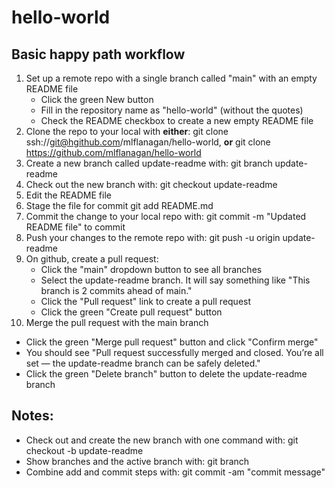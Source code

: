 # hello-world

## Basic happy path workflow
1. Set up a remote repo with a single branch called "main" with an empty README
   file
    - Click the green New button
    - Fill in the repository name as "hello-world" (without the quotes)
    - Check the README checkbox to create a new empty README file
2. Clone the repo to your local with **either**:
   git clone ssh://git@hgithub.com/mlflanagan/hello-world, **or**
   git clone https://github.com/mlflanagan/hello-world
3. Create a new branch called update-readme with:
   git branch update-readme
4. Check out the new branch with:
   git checkout update-readme
5. Edit the README file
6. Stage the file for commit
   git add README.md
7. Commit the change to your local repo with:
   git commit -m "Updated README file" to commit
8. Push your changes to the remote repo with:
   git push -u origin update-readme
9. On github, create a pull request:
   - Click the "main" dropdown button to see all branches
   - Select the update-readme branch. It will say something like "This branch
     is 2 commits ahead of main."
   - Click the "Pull request" link to create a pull request
   - Click the green "Create pull request" button
10. Merge the pull request with the main branch
   - Click the green "Merge pull request" button and click "Confirm merge"
   - You should see "Pull request successfully merged and closed. You’re all
     set — the update-readme branch can be safely deleted."
   - Click the green "Delete branch" button to delete the update-readme branch

## Notes:
- Check out and create the new branch with one command with:
  git checkout -b update-readme
- Show branches and the active branch with:
  git branch
- Combine add and commit steps with:
  git commit -am "commit message"


